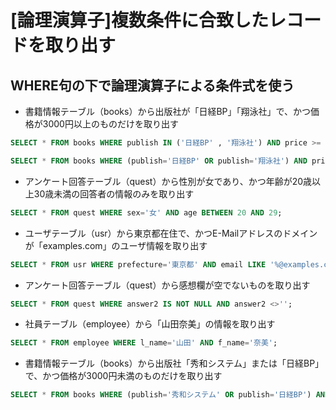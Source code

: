 # [論理演算子]複数条件に合致したレコードを取り出す  
## WHERE句の下で論理演算子による条件式を使う  

* 書籍情報テーブル（books）から出版社が「日経BP」「翔泳社」で、かつ価格が3000円以上のものだけを取り出す
```sql
SELECT * FROM books WHERE publish IN ('日経BP' , '翔泳社') AND price >= 3000;
```
```sql
SELECT * FROM books WHERE (publish='日経BP' OR publish='翔泳社') AND price >= 3000;
```

* アンケート回答テーブル（quest）から性別が女であり、かつ年齢が20歳以上30歳未満の回答者の情報のみを取り出す
```sql
SELECT * FROM quest WHERE sex='女' AND age BETWEEN 20 AND 29;
```

* ユーザテーブル（usr）から東京都在住で、かつE-Mailアドレスのドメインが「examples.com」のユーザ情報を取り出す
```sql
SELECT * FROM usr WHERE prefecture='東京都' AND email LIKE '%@examples.com';
```

* アンケート回答テーブル（quest）から感想欄が空でないものを取り出す
```sql
SELECT * FROM quest WHERE answer2 IS NOT NULL AND answer2 <>'';
```

* 社員テーブル（employee）から「山田奈美」の情報を取り出す
```sql
SELECT * FROM employee WHERE l_name='山田' AND f_name='奈美';
```

* 書籍情報テーブル（books）から出版社「秀和システム」または「日経BP」で、かつ価格が3000円未満のものだけを取り出す
```sql
SELECT * FROM books WHERE (publish='秀和システム' OR publish='日経BP') AND price < 3000;
```
